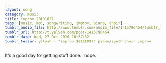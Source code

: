 ```yaml
---
layout: song
category: music
title: improv 20101027
tags: [music, mp3, songwriting, improv, piano, choir]
tumblr_audio_file: http://www.tumblr.com/audio_file/1415796454/tumblr_layhnwDTYP1qzo4ep
tumblr_url: http://t.yelyah.com/post/1415796454
tumblr_date: Wed, 27 Oct 2010 10:57:32
tumblr_teaser: yelyah - "improv 20101027" piano/synth choir improv
---
```

It's a good day for getting stuff done. I hope.
